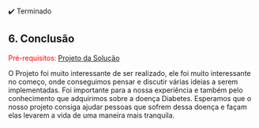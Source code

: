 ✔️ Terminado

## 6. Conclusão

<span style="color:red">Pré-requisitos: <a href="6-Interface-Sistema.md"> Projeto da Solução</a></span>

O Projeto foi muito interessante de ser realizado, ele foi muito interessante no começo, onde conseguimos pensar e discutir várias ideias a serem implementadas. Foi importante para a nossa experiência e também pelo conhecimento que adquirimos sobre a doença Diabetes. Esperamos que o nosso projeto consiga ajudar pessoas que sofrem dessa doença e façam elas levarem a vida de uma maneira mais tranquila.
